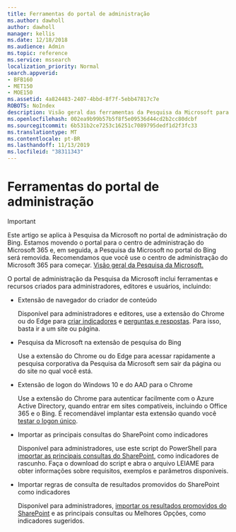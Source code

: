 ```yaml
---
title: Ferramentas do portal de administração
ms.author: dawholl
author: dawholl
manager: kellis
ms.date: 12/18/2018
ms.audience: Admin
ms.topic: reference
ms.service: mssearch
localization_priority: Normal
search.appverid:
- BFB160
- MET150
- MOE150
ms.assetid: 4a824483-2407-4bbd-8f7f-5ebb47817c7e
ROBOTS: NoIndex
description: Visão geral das ferramentas da Pesquisa da Microsoft para criar e importar resultados, entrar automaticamente e pesquisar em qualquer lugar
ms.openlocfilehash: 002ea9b99b57b5f8f5e09536d44cd2b2cc80dcbf
ms.sourcegitcommit: 6b531b2ce7253c16251c7089795dedf1d2f3fc33
ms.translationtype: MT
ms.contentlocale: pt-BR
ms.lasthandoff: 11/13/2019
ms.locfileid: "38311343"
---
```

# <a name="admin-portal-tools"></a>Ferramentas do portal de administração

> [!IMPORTANT]
> Este artigo se aplica à Pesquisa da Microsoft no portal de administração do Bing. Estamos movendo o portal para o centro de administração do Microsoft 365 e, em seguida, a Pesquisa da Microsoft no portal do Bing será removida. Recomendamos que você use o centro de administração do Microsoft 365 para começar. [Visão geral da Pesquisa da Microsoft.](overview-microsoft-search.md)
    
O portal de administração da Pesquisa da Microsoft inclui ferramentas e recursos criados para administradores, editores e usuários, incluindo:
  
- Extensão de navegador do criador de conteúdo
    
    Disponível para administradores e editores, use a extensão do Chrome ou do Edge para [criar indicadores](create-bookmarks.md) e [perguntas e respostas](create-qas.md). Para isso, basta ir a um site ou página. 
    
- Pesquisa da Microsoft na extensão de pesquisa do Bing
    
    Use a extensão do Chrome ou do Edge para acessar rapidamente a pesquisa corporativa da Pesquisa da Microsoft sem sair da página ou do site no qual você está.
    
- Extensão de logon do Windows 10 e do AAD para o Chrome
    
    Use a extensão do Chrome para autenticar facilmente com o Azure Active Directory, quando entrar em sites compatíveis, incluindo o Office 365 e o Bing. É recomendável implantar esta extensão quando você [testar o logon único](test-single-sign-on.md).
    
- Importar as principais consultas do SharePoint como indicadores
    
    Disponível para administradores, use este script do PowerShell para [importar as principais consultas do SharePoint](import-sharepoint-promoted-results-and-top-queries.md), como indicadores de rascunho. Faça o download do script e abra o arquivo LEIAME para obter informações sobre requisitos, exemplos e parâmetros disponíveis. 
    
- Importar regras de consulta de resultados promovidos do SharePoint como indicadores
    
    Disponível para administradores, [importar os resultados promovidos do SharePoint](import-sharepoint-promoted-results-and-top-queries.md) e as principais consultas ou Melhores Opções, como indicadores sugeridos. 

  

